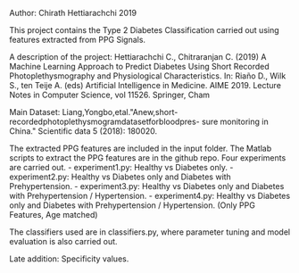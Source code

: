 Author: Chirath Hettiarachchi 2019

This project contains the Type 2 Diabetes Classification carried out using features extracted from PPG Signals.

A description of the project: Hettiarachchi C., Chitraranjan C. (2019) A Machine Learning Approach to Predict Diabetes Using Short Recorded Photoplethysmography and Physiological Characteristics. In: Riaño D., Wilk S., ten Teije A. (eds) Artificial Intelligence in Medicine. AIME 2019. Lecture Notes in Computer Science, vol 11526. Springer, Cham

Main Dataset: Liang,Yongbo,etal."Anew,short-recordedphotoplethysmogramdatasetforbloodpres- sure monitoring in China." Scientific data 5 (2018): 180020.

The extracted PPG features are included in the input folder.
The Matlab scripts to extract the PPG features are in the github repo.
Four experiments are carried out.
    - experiment1.py: Healthy vs Diabetes only.
    - experiment2.py: Healthy vs Diabetes only and Diabetes with Prehypertension.
    - experiment3.py: Healthy vs Diabetes only and Diabetes with Prehypertension / Hypertension.
    - experiment4.py: Healthy vs Diabetes only and Diabetes with Prehypertension / Hypertension. (Only PPG Features, Age matched)

The classifiers used are in classifiers.py, where parameter tuning and model evaluation is also carried out.

Late addition:
Specificity values.
